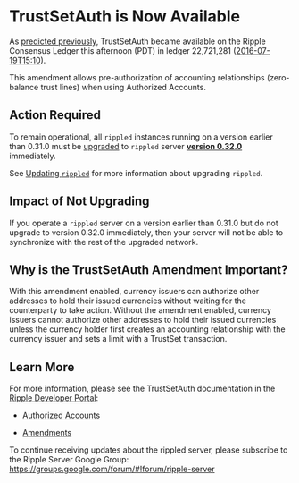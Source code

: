 # TrustSetAuth is Now Available

As [predicted previously](https://developers.ripple.com/blog/2016/trustsetauth-reminder.html), TrustSetAuth became available on the Ripple Consensus Ledger this afternoon (PDT) in ledger 22,721,281 ([2016-07-19T15:10](https://xrpcharts.ripple.com/#/transactions/0E589DE43C38AED63B64FF3DA87D349A038F1821212D370E403EB304C76D70DF)).

This amendment allows pre-authorization of accounting relationships (zero-balance trust lines) when using Authorized Accounts.

## Action Required

To remain operational, all `rippled` instances running on a version earlier than 0.31.0 must be [upgraded](https://ripple.com/build/rippled-setup/#updating-rippled) to `rippled` server **[version 0.32.0](https://developers.ripple.com/blog/2016/rippled-0.32.0.html)** immediately.

See [Updating `rippled`](https://ripple.com/build/rippled-setup/#updating-rippled) for more information about upgrading `rippled`.

## Impact of Not Upgrading

If you operate a `rippled` server on a version earlier than 0.31.0 but do not upgrade to version 0.32.0 immediately, then your server will not be able to synchronize with the rest of the upgraded network.

## Why is the TrustSetAuth Amendment Important?

With this amendment enabled, currency issuers can authorize other addresses to hold their issued currencies without waiting for the counterparty to take action. Without the amendment enabled, currency issuers cannot authorize other addresses to hold their issued currencies unless the currency holder first creates an accounting relationship with the currency issuer and sets a limit with a TrustSet transaction.

## Learn More

For more information, please see the TrustSetAuth documentation in the [Ripple Developer Portal](https://ripple.com/build/):

* [Authorized Accounts](https://ripple.com/build/gateway-guide/#authorized-accounts)

* [Amendments](https://ripple.com/build/amendments/#trustsetauth)

To continue receiving updates about the rippled server, please subscribe to the Ripple Server Google Group: https://groups.google.com/forum/#!forum/ripple-server
